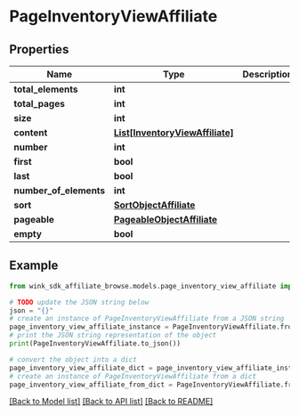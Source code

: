 # PageInventoryViewAffiliate


## Properties

Name | Type | Description | Notes
------------ | ------------- | ------------- | -------------
**total_elements** | **int** |  | [optional] 
**total_pages** | **int** |  | [optional] 
**size** | **int** |  | [optional] 
**content** | [**List[InventoryViewAffiliate]**](InventoryViewAffiliate.md) |  | [optional] 
**number** | **int** |  | [optional] 
**first** | **bool** |  | [optional] 
**last** | **bool** |  | [optional] 
**number_of_elements** | **int** |  | [optional] 
**sort** | [**SortObjectAffiliate**](SortObjectAffiliate.md) |  | [optional] 
**pageable** | [**PageableObjectAffiliate**](PageableObjectAffiliate.md) |  | [optional] 
**empty** | **bool** |  | [optional] 

## Example

```python
from wink_sdk_affiliate_browse.models.page_inventory_view_affiliate import PageInventoryViewAffiliate

# TODO update the JSON string below
json = "{}"
# create an instance of PageInventoryViewAffiliate from a JSON string
page_inventory_view_affiliate_instance = PageInventoryViewAffiliate.from_json(json)
# print the JSON string representation of the object
print(PageInventoryViewAffiliate.to_json())

# convert the object into a dict
page_inventory_view_affiliate_dict = page_inventory_view_affiliate_instance.to_dict()
# create an instance of PageInventoryViewAffiliate from a dict
page_inventory_view_affiliate_from_dict = PageInventoryViewAffiliate.from_dict(page_inventory_view_affiliate_dict)
```
[[Back to Model list]](../README.md#documentation-for-models) [[Back to API list]](../README.md#documentation-for-api-endpoints) [[Back to README]](../README.md)


